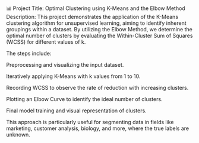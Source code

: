 📊 Project Title: Optimal Clustering using K-Means and the Elbow Method
Description:
This project demonstrates the application of the K-Means clustering algorithm for unsupervised learning, aiming to identify inherent groupings within a dataset. By utilizing the Elbow Method, we determine the optimal number of clusters by evaluating the Within-Cluster Sum of Squares (WCSS) for different values of k.

The steps include:

Preprocessing and visualizing the input dataset.

Iteratively applying K-Means with k values from 1 to 10.

Recording WCSS to observe the rate of reduction with increasing clusters.

Plotting an Elbow Curve to identify the ideal number of clusters.

Final model training and visual representation of clusters.

This approach is particularly useful for segmenting data in fields like marketing, customer analysis, biology, and more, where the true labels are unknown.
